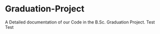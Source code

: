 # Graduation-Project
A Detailed documentation of our Code in the B.Sc. Graduation Project.
Test Test